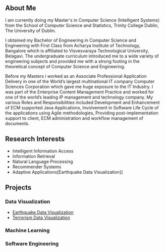 ## About Me

I am currently doing my Master's in Computer Science (Intelligent Systems) from the School of Computer Science and Statistics, Trinity College Dublin, The University of Dublin.

I obtained my Bachelor of Engineering in Computer Science and Engineering with First Class from Acharya Institute of Technology, Bangalore which is affiliated to Visvesvaraya Technological University, Belagavi. The undergraduate curriculum introduced me to a wide variety of engineering subjects and provided me with a strong footing in the theoretical concept of Computer Science and Engineering.

Before my Masters i worked as an Associate Professional Application Delivery in one of the World’s largest
multinational IT company Computer Sciences Corporation which gave me huge exposure to the IT Industry.
I was part of the Enterprise Content Management Practice and worked for one of the world’s leading
IP management and technology company. My various Roles and Responsibilities included
Development and Enhancement of ECM supported Java Applications, Involvement in Software Life
Cycle of the applications using Agile methodologies, Providing post-implementation support to
client, ECM administration and workflow management of documents. 

## Research Interests
- Intelligent Information Access
- Information Retrieval
- Natural Language Processing
- Recommender Systems
- Adaptive Applications[Earthquake Data Visualization](

## Projects

### Data Visualization
- [Earthquake Data Visualization](https://github.com/someaditya/Earthquake-Data-Visualization)
- [Terrorism Data Visualization](https://github.com/someaditya/Terrorism-Data-Visualization-D3)

### Machine Learning

### Software Engineering


